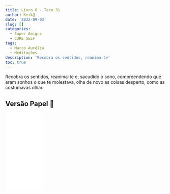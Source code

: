 ```yaml
---
title: Livro 6 - Teco 31
author: Keik@
date: '2022-09-03'
slug: []
categories:
  - Super Amigos
  - CORE SELF
tags:
  - Marco Aurélio
  - Meditações
description: 'Recobra os sentidos, reanima-te'
toc: true
---
```



Recobra os sentidos, reanima-te e, sacudido o sono, compreendendo que eram sonhos o que te molestava, olha de novo as coisas desperto, como as costumavas olhar.

## Versão Papel :book:
<iframe style="width:120px;height:240px;" marginwidth="0" marginheight="0" scrolling="no" frameborder="0" src="//ws-na.amazon-adsystem.com/widgets/q?ServiceVersion=20070822&OneJS=1&Operation=GetAdHtml&MarketPlace=BR&source=ss&ref=as_ss_li_til&ad_type=product_link&tracking_id=mundodekeika-20&language=pt_BR&marketplace=amazon&region=BR&placement=B092FVY4BB&asins=B092FVY4BB&linkId=37c5ec14221f61f811029aa88b520891&show_border=true&link_opens_in_new_window=true"></iframe>